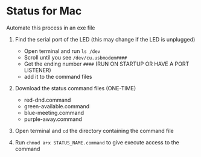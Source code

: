 # Status for Mac
Automate this process in an exe file
1. Find the serial port of the LED (this may change if the LED is unplugged)
    - Open terminal and run `ls /dev`
    - Scroll until you see `/dev/cu.usbmodem####`
    - Get the ending number `####`  (RUN ON STARTUP OR HAVE A PORT LISTENER)
    - add it to the command files

2. Download the status command files (ONE-TIME)
    - red-dnd.command
    - green-available.command
    - blue-meeting.command
    - purple-away.command
3. Open terminal and `cd` the directory containing the command file
4. Run `chmod a+x STATUS_NAME.command` to give execute access to the command
